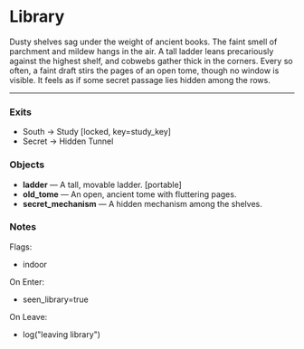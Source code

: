 # Library

Dusty shelves sag under the weight of ancient books. The faint smell of parchment and mildew hangs in the air.
A tall ladder leans precariously against the highest shelf, and cobwebs gather thick in the corners.
Every so often, a faint draft stirs the pages of an open tome, though no window is visible.
It feels as if some secret passage lies hidden among the rows.

---

### Exits
- South → Study [locked, key=study_key]
- Secret → Hidden Tunnel

### Objects
- **ladder** — A tall, movable ladder. [portable]
- **old_tome** — An open, ancient tome with fluttering pages.
- **secret_mechanism** — A hidden mechanism among the shelves.

### Notes
Flags:
- indoor

On Enter:
- seen_library=true

On Leave:
- log("leaving library")